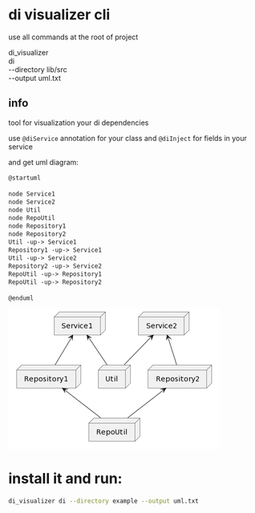 # di visualizer cli

use all commands at the root of project

di_visualizer \
    di \
    --directory lib/src \
    --output uml.txt

## info
tool for visualization your di dependencies

use `@diService` annotation for your class
and `@diInject` for fields in your service

and get uml diagram:

```uml
@startuml

node Service1
node Service2
node Util
node RepoUtil
node Repository1
node Repository2
Util -up-> Service1
Repository1 -up-> Service1
Util -up-> Service2
Repository2 -up-> Service2
RepoUtil -up-> Repository1
RepoUtil -up-> Repository2

@enduml
```

  ![Screenshot](images/example.png)

# install it and run:

```bash
di_visualizer di --directory example --output uml.txt
```